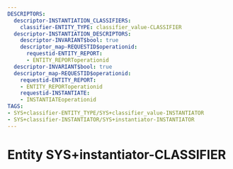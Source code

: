 ```yaml
---
DESCRIPTORS:
  descriptor-INSTANTIATION_CLASSIFIERS:
    classifier-ENTITY_TYPE: classifier_value-CLASSIFIER
  descriptor-INSTANTIATION_DESCRIPTORS:
    descriptor-INVARIANT$bool: true
    descriptor_map-REQUESTID$operationid:
      requestid-ENTITY_REPORT:
      - ENTITY_REPORToperationid
  descriptor-INVARIANT$bool: true
  descriptor_map-REQUESTID$operationid:
    requestid-ENTITY_REPORT:
    - ENTITY_REPORToperationid
    requestid-INSTANTIATE:
    - INSTANTIATEoperationid
TAGS:
- SYS+classifier-ENTITY_TYPE/SYS+classifier_value-INSTANTIATOR
- SYS+classifier-INSTANTIATOR/SYS+instantiator-INSTANTIATOR
---
```

# Entity SYS+instantiator-CLASSIFIER

